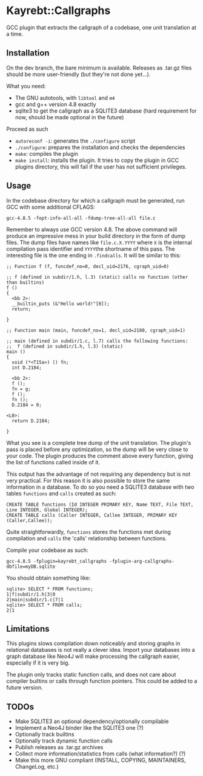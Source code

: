 # Kayrebt::Callgraphs
GCC plugin that extracts the callgraph of a codebase, one unit translation at a time.

## Installation
On the dev branch, the bare minimum is available. Releases as .tar.gz files should be more user-friendly (but they're not done yet...).

What you need:
* The GNU autotools, with `libtool` and `m4`
* gcc and g++ version 4.8 exactly
* sqlite3 to get the callgraph as a SQLITE3 database (hard requirement for now, should be made optional in the future)

Proceed as such
* `autoreconf -i`: generates the `./configure` script
* `./configure`: prepares the installation and checks the dependencies
* `make`: compiles the plugin
* `make install`: installs the plugin. It tries to copy the plugin in GCC plugins directory, this will fail if the user has not sufficient privileges.

## Usage
In the codebase directory for which a callgraph must be generated, run GCC with some additional CFLAGS:

    gcc-4.8.5 -fopt-info-all-all -fdump-tree-all-all file.c
    
Remember to always use GCC version 4.8. The above command will produce an impressive mess in your build directory in the form of dump files.
The dump files have names like `file.c.X.YYYY` where `X` is the internal compilation pass identifier and `YYYY`the shortname of this pass.
The interesting file is the one ending in `.findcalls`. It will be similar to this:

    ;; Function f (f, funcdef_no=0, decl_uid=2176, cgraph_uid=0)

    ;; f (defined in subdir/1.h, l.3) (static) calls no function (other than builtins)
    f ()
    {
      <bb 2>:
      __builtin_puts (&"Hello world!"[0]);
      return;

    }

    ;; Function main (main, funcdef_no=1, decl_uid=2180, cgraph_uid=1)

    ;; main (defined in subdir/1.c, l.7) calls the following functions:
    ;; 	f (defined in subdir/1.h, l.3) (static)
    main ()
    {
      void (*<T15a>) () fn;
      int D.2184;

      <bb 2>:
      f ();
      fn = g;
      f ();
      fn ();
      D.2184 = 0;

    <L0>:
      return D.2184;

    }

What you see is a complete tree dump of the unit translation. The plugin's pass is placed before any optimization, so the dump will be very close to your code.
The plugin produces the comment above every function, giving the list of functions called inside of it.


This output has the advantage of not requiring any dependency but is not very practical. For this reason it is also possible to store the same information in a database.
To do so you need a SQLITE3 database with two tables `functions` and `calls` created as such:

    CREATE TABLE functions (Id INTEGER PRIMARY KEY, Name TEXT, File TEXT, Line INTEGER, Global INTEGER);
    CREATE TABLE calls (Caller INTEGER, Callee INTEGER, PRIMARY KEY (Caller,Callee));

Quite straightforwardly, `functions` stores the functions met during compilation and `calls` the 'calls' relationship between functions.

Compile your codebase as such:

    gcc-4.8.5 -fplugin=kayrebt_callgraphs -fplugin-arg-callgraphs-dbfile=myDB.sqlite
    
You should obtain something like:

    sqlite> SELECT * FROM functions;
    1|f|subdir/1.h|3|0
    2|main|subdir/1.c|7|1
    sqlite> SELECT * FROM calls;
    2|1
    
## Limitations

This plugins slows compilation down noticeably and storing graphs in relational databases is not really a clever idea.
Import your databases into a graph database like Neo4J will make processing the callgraph easier, especially if it is very big.

The plugin only tracks static function calls, and does not care about compiler builtins or calls through function pointers.
This could be added to a future version.

## TODOs

* Make SQLITE3 an optional dependency/optionally compilable
* Implement a Neo4J binder like the SQLITE3 one (?)
* Optionally track builtins
* Optionally track dynamic function calls
* Publish releases as .tar.gz archives
* Collect more information/statistics from calls (what information?) (?)
* Make this more GNU compliant (INSTALL, COPYING, MAINTAINERS, ChangeLog, etc.)
